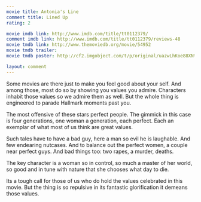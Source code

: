 ```yaml
---
movie title: Antonia's Line
comment title: Lined Up
rating: 2

movie imdb link: http://www.imdb.com/title/tt0112379/
comment imdb link: http://www.imdb.com/title/tt0112379/reviews-48
movie tmdb link: http://www.themoviedb.org/movie/54952
movie tmdb trailer: 
movie tmdb poster: http://cf2.imgobject.com/t/p/original/uazwLhKoe88XNtIlZBP5ZPRpsLa.jpg

layout: comment
---
```


Some movies are there just to make you feel good about your self. And among those, most do so by showing you values you admire. Characters inhabit those values so we admire them as well. But the whole thing is engineered to parade Hallmark moments past you.

The most offensive of these stars perfect people. The gimmick in this case is four generations, one woman a generation, each perfect. Each an exemplar of what most of us think are great values.

Such tales have to have a bad guy, here a man so evil he is laughable. And few endearing nutcases. And to balance out the perfect women, a couple near perfect guys. And bad things too: two rapes, a murder, deaths.

The key character is a woman so in control, so much a master of her world, so good and in tune with nature that she chooses what day to die.

Its a tough call for those of us who do hold the values celebrated in this movie. But the thing is so repulsive in its fantastic glorification it demeans those values.